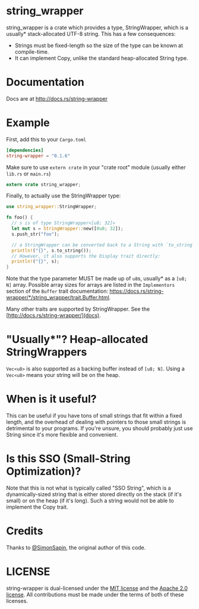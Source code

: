 # string_wrapper

string_wrapper is a crate which provides a type, StringWrapper, which is a
usually* stack-allocated UTF-8 string. This has a few consequences:

- Strings must be fixed-length so the size of the type can be known at
  compile-time.
- It can implement Copy, unlike the standard heap-allocated String type.

# Documentation

Docs are at http://docs.rs/string-wrapper

# Example

First, add this to your `Cargo.toml`

```toml
[dependencies]
string-wrapper = "0.1.6"
```

Make sure to use `extern crate` in your "crate root" module (usually either
`lib.rs` or `main.rs`)

```rust
extern crate string_wrapper;
```

Finally, to actually use the StringWrapper type:

```rust
use string_wrapper::StringWrapper;

fn foo() {
  // s is of type StringWrapper<[u8; 32]>
  let mut s = StringWrapper::new([0u8; 32]);
  s.push_str("foo");

  // a StringWrapper can be converted back to a String with `to_string`:
  println!("{}", s.to_string());
  // However, it also supports the Display trait directly:
  println!("{}", s);
}
```

Note that the type parameter MUST be made up of `u8`s, usually* as a `[u8; N]`
array. Possible array sizes for arrays are listed in the
`Implementors` section of the `Buffer` trait documentation:
https://docs.rs/string-wrapper/*/string_wrapper/trait.Buffer.html.

Many other traits are supported by StringWrapper. See the
[http://docs.rs/string-wrapper/](docs).

# "Usually*"? Heap-allocated StringWrappers

`Vec<u8>` is also supported as a backing buffer instead of `[u8; N]`. Using a
`Vec<u8>` means your string will be on the heap.

# When is it useful?

This can be useful if you have tons of small strings that fit within a fixed
length, and the overhead of dealing with pointers to those small strings is
detrimental to your programs. If you're unsure, you should probably just use
String since it's more flexible and convenient.

# Is this SSO (Small-String Optimization)?

Note that this is not what is typically called "SSO String", which is a
dynamically-sized string that is either stored directly on the stack (if it's
small) or on the heap (if it's long). Such a string would not be able to
implement the Copy trait.

# Credits

Thanks to [@SimonSapin](https://github.com/SimonSapin/), the original author of
this code.

# LICENSE

string-wrapper is dual-licensed under the [MIT
license](https://opensource.org/licenses/MIT) and the [Apache 2.0
license](https://opensource.org/licenses/Apache-2.0). All contributions must be
made under the terms of both of these licenses.
